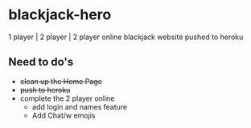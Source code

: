# blackjack-hero
 1 player | 2 player | 2 player online blackjack website pushed to heroku

## Need to do's
* ~~clean up the Home Page~~
* ~~push to heroku~~
* complete the 2 player online
  * add login and names feature
  * Add Chat/w emojis

